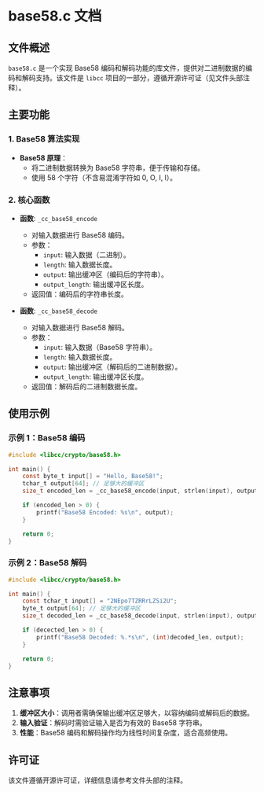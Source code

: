 # base58.c 文档

## 文件概述
`base58.c` 是一个实现 Base58 编码和解码功能的库文件，提供对二进制数据的编码和解码支持。该文件是 `libcc` 项目的一部分，遵循开源许可证（见文件头部注释）。

## 主要功能

### 1. Base58 算法实现
- **Base58 原理**：
  - 将二进制数据转换为 Base58 字符串，便于传输和存储。
  - 使用 58 个字符（不含易混淆字符如 0, O, I, l）。

### 2. 核心函数
- **函数**: `_cc_base58_encode`
  - 对输入数据进行 Base58 编码。
  - 参数：
    - `input`: 输入数据（二进制）。
    - `length`: 输入数据长度。
    - `output`: 输出缓冲区（编码后的字符串）。
    - `output_length`: 输出缓冲区长度。
  - 返回值：编码后的字符串长度。

- **函数**: `_cc_base58_decode`
  - 对输入数据进行 Base58 解码。
  - 参数：
    - `input`: 输入数据（Base58 字符串）。
    - `length`: 输入数据长度。
    - `output`: 输出缓冲区（解码后的二进制数据）。
    - `output_length`: 输出缓冲区长度。
  - 返回值：解码后的二进制数据长度。

## 使用示例

### 示例 1：Base58 编码
```c
#include <libcc/crypto/base58.h>

int main() {
    const byte_t input[] = "Hello, Base58!";
    tchar_t output[64]; // 足够大的缓冲区
    size_t encoded_len = _cc_base58_encode(input, strlen(input), output, sizeof(output));

    if (encoded_len > 0) {
        printf("Base58 Encoded: %s\n", output);
    }

    return 0;
}
```

### 示例 2：Base58 解码
```c
#include <libcc/crypto/base58.h>

int main() {
    const tchar_t input[] = "2NEpo7TZRRrLZSi2U";
    byte_t output[64]; // 足够大的缓冲区
    size_t decoded_len = _cc_base58_decode(input, strlen(input), output, sizeof(output));

    if (decected_len > 0) {
        printf("Base58 Decoded: %.*s\n", (int)decoded_len, output);
    }

    return 0;
}
```

## 注意事项
1. **缓冲区大小**：调用者需确保输出缓冲区足够大，以容纳编码或解码后的数据。
2. **输入验证**：解码时需验证输入是否为有效的 Base58 字符串。
3. **性能**：Base58 编码和解码操作均为线性时间复杂度，适合高频使用。

## 许可证
该文件遵循开源许可证，详细信息请参考文件头部的注释。